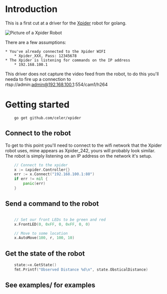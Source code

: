 # Introduction

This is a first cut at a driver for the [Xpider](http://xpider.me) robot for golang.

![Picture of a Xpider Robot](http://res.cloudinary.com/hrscywv4p/image/upload/c_limit,fl_lossy,h_9000,w_1200,f_auto,q_auto/v1/666328/620_415_2-01_cwuoh9.jpg)


There are a few assumptions:

	* You've already connected to the Xpider WIFI
		* Xpider_XXX, Pass: 12345678
	* The Xpider is listening for commands on the IP address 
		* 192.168.100.1

This driver does not capture the video feed from the robot, to do this you'll needa
to fire up a connection to rtsp://admin:admin@192.168.100.1:554/cam1/h264

# Getting started

```
	go get github.com/celer/xpider
```

## Connect to the robot

To get to this point you'll need to connect to the 
wifi network that the Xpider robot uses, mine appears
as Xpider_242, yours will probably look similar. The
robot is simply listening on an IP address on the network
it's setup. 

```go
	// Connect to the xpider
	x := &xpider.Controller{}
	err := x.Connect("192.168.100.1:80")
	if err != nil {
		panic(err)
	}
```

## Send a command to the robot

```go

	// Set our front LEDs to be green and red
	x.FrontLED(0, 0xFF, 0, 0xFF, 0, 0)

	// Move to some location
	x.AutoMove(100, r, 100, 10)

```

## Get the state of the robot

```go
	state:=x.GetState()
	fmt.Printf("Observed Distance %d\n", state.ObsticalDistance)

```
## See examples/ for examples


